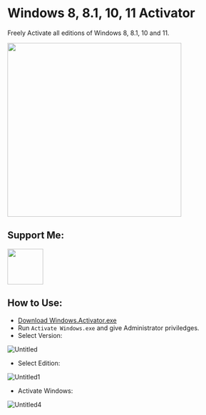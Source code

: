 # Windows 8, 8.1, 10, 11 Activator
Freely Activate all editions of Windows 8, 8.1, 10 and 11.

<a href="https://github.com/HiDe-Techno-Tips/Windows-Activator/releases/latest/download/Windows.Activator.exe"> <img src="https://user-images.githubusercontent.com/61367380/119500767-c8143680-bd85-11eb-802d-4c5b750c349a.png" width="390"> </a>

## Support Me:
<a href="https://paypal.me/HimDek?locale.x=en_GB" target="_blank"><img src="https://www.paypalobjects.com/en_US/i/btn/btn_donateCC_LG.gif" height="80px"></a>

## How to Use:
* [Download Windows.Activator.exe](https://github.com/HiDe-Techno-Tips/Windows-Activator/releases/latest/download/Windows.Activator.exe)
* Run `Activate Windows.exe` and give Administrator priviledges.
* Select Version:

![Untitled](https://user-images.githubusercontent.com/61367380/136324709-da989044-81a3-4b9a-9812-8fc629eb68ef.png)


* Select Edition:

![Untitled1](https://user-images.githubusercontent.com/61367380/136324727-eaa1800e-3034-4787-bd7e-e21f4b9766bb.png)


* Activate Windows:

![Untitled4](https://user-images.githubusercontent.com/61367380/136324742-330c85ef-8dba-4de4-af97-8e361b9eb364.png)
